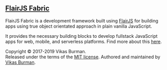 [FlairJS Fabric](https://flairjs.com/fabric)
---

FlairJS Fabric is a development framework built using [FlairJS](https://flairjs.com) for building apps using true object orientated approach in plain vanilla JavaScript. 

It provides the necessary building blocks to develop fullstack JavaScript apps for web, mobile, and serverless platforms. Find more about this [here](https://flairjs.com/fabric).



Copyright &copy; 2017-2019 Vikas Burman.<br/>
Released under the terms of the [MIT license](https://github.com/vikasburman/flairjs-fabric/blob/master/LICENSE). Authored and maintained by [Vikas Burman](https://www.linkedin.com/in/vikasburman/). 